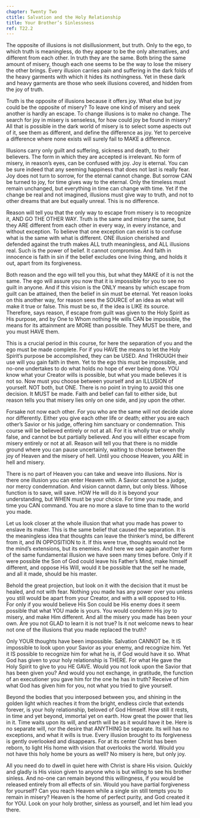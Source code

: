 ```yaml
---
chapter: Twenty Two
ctitle: Salvation and the Holy Relationship
title: Your Brother’s Sinlessness
ref: T22.2
---
```


The opposite of illusions is not disillusionment, but truth. Only to the
ego, to which truth is meaningless, do they appear to be the only
alternatives, and different from each other. In truth they are the same.
Both bring the same amount of misery, though each one seems to be the
way to lose the misery the other brings. Every illusion carries pain and
suffering in the dark folds of the heavy garments with which it hides
its nothingness. Yet in these dark and heavy garments are those who seek
illusions covered, and hidden from the joy of truth.

Truth is the opposite of illusions because it offers joy. What else but
joy could be the opposite of misery? To leave one kind of misery and
seek another is hardly an escape. To change illusions is to make
no change. The search for joy in misery is senseless, for how could joy
be found in misery? All that is possible in the dark world of misery is
to select some aspects out of it, see them as different, and define the
difference as joy. Yet to perceive a difference where none exists will
surely fail to MAKE a difference.

Illusions carry only guilt and suffering, sickness and death, to their
believers. The form in which they are accepted is irrelevant. No form of
misery, in reason’s eyes, can be confused with joy. Joy is eternal. You
can be sure indeed that any seeming happiness that does not last is
really fear. Joy does not turn to sorrow, for the eternal cannot change.
But sorrow CAN be turned to joy, for time gives way to the eternal. Only
the timeless must remain unchanged, but everything in time can change
with time. Yet if the change be real and not imagined, illusions must
give way to truth, and not to other dreams that are but equally unreal.
This is no difference.

Reason will tell you that the only way to escape from misery is to
recognize it, AND GO THE OTHER WAY. Truth is the same and misery the
same, but they ARE different from each other in every way, in every
instance, and without exception. To believe that one exception can exist
is to confuse what is the same with what is different. ONE illusion
cherished and defended against the truth makes ALL truth meaningless,
and ALL illusions real. Such is the power of belief. It cannot
compromise. And faith in innocence is faith in sin if the belief
excludes one living thing, and holds it out, apart from its forgiveness.

Both reason and the ego will tell you this, but what they MAKE of it is
not the same. The ego will assure you now that it is impossible for you
to see no guilt in anyone. And if this vision is the ONLY means by which
escape from guilt can be attained, then the belief in sin must be
eternal. Yet reason looks on this another way, for reason sees the SOURCE
of an idea as what will make it true or false. This must be so, if the
idea is LIKE its source. Therefore, says reason, if escape from guilt
was given to the Holy Spirit as His purpose, and by One to Whom nothing
He wills CAN be impossible, the means for its attainment are MORE than
possible. They MUST be there, and you must HAVE them.

This is a crucial period in this course, for here the separation of
you and the ego must be made complete. For if you HAVE the means to let
the Holy Spirit’s purpose be accomplished, they can be USED. And THROUGH
their use will you gain faith in them. Yet to the ego this must be
impossible, and no-one undertakes to do what holds no hope of ever being
done. YOU know what your Creator wills is possible, but what you made
believes it is not so. Now must you choose between yourself and an
ILLUSION of yourself. NOT both, but ONE. There is no point in trying to
avoid this one decision. It MUST be made. Faith and belief can fall to
either side, but reason tells you that misery lies only on one side, and
joy upon the other.

Forsake not now each other. For you who are the same will not decide
alone nor differently. Either you give each other life or death; either
you are each other’s Savior or his judge, offering him sanctuary or
condemnation. This course will be believed entirely or not at all. For
it is wholly true or wholly false, and cannot be but partially believed.
And you will either escape from misery entirely or not at all. Reason
will tell you that there is no middle ground where you can pause
uncertainly, waiting to choose between the joy of Heaven and the misery
of hell. Until you choose Heaven, you ARE in hell and misery.

There is no part of Heaven you can take and weave into illusions. Nor is
there one illusion you can enter Heaven with. A Savior cannot be a
judge, nor mercy condemnation. And vision cannot damn, but only bless.
Whose function is to save, will save. HOW He will do it is beyond your
understanding, but WHEN must be your choice. For time you made, and time
you CAN command. You are no more a slave to time than to the world you
made.

Let us look closer at the whole illusion that what you made has power to
enslave its maker. This is the same belief that caused the separation.
It is the meaningless idea that thoughts can leave the thinker’s mind,
be different from it, and IN OPPOSITION to it. If this were true,
thoughts would not be the mind’s extensions, but its enemies. And here
we see again another form of the same fundamental illusion we have seen
many times before. Only if it were possible the Son of God could leave
his Father’s Mind, make himself different, and oppose His Will, would it
be possible that the self he made, and all it made, should be his
master.

Behold the great projection, but look on it with the decision that it
must be healed, and not with fear. Nothing you made has any power over
you unless you still would be apart from your Creator, and with a will
opposed to His. For only if you would believe His Son could be His enemy
does it seem possible that what YOU made is yours. You would condemn His
joy to misery, and make Him different. And all the misery you made has
been your own. Are you not GLAD to learn it is not true? Is it not
welcome news to hear not one of the illusions that you made replaced the
truth?

Only YOUR thoughts have been impossible. Salvation CANNOT be. It IS
impossible to look upon your Savior as your enemy, and recognize him. Yet
it IS possible to recognize him for what he is, if God would have it so.
What God has given to your holy relationship is THERE. For what He gave
the Holy Spirit to give to you HE GAVE. Would you not look upon the
Savior that has been given you? And would you not exchange, in
gratitude, the function of an executioner you gave him for the one he
has in truth? Receive of him what God has given him for you, not what
you tried to give yourself.

Beyond the bodies that you interposed between you, and shining in the
golden light which reaches it from the bright, endless circle that
extends forever, is your holy relationship, beloved of God Himself. How
still it rests, in time and yet beyond, immortal yet on earth. How great
the power that lies in it. Time waits upon its will, and earth will be
as it would have it be. Here is no separate will, nor the desire that
ANYTHING be separate. Its will has no exceptions, and what it wills is
true. Every illusion brought to its forgiveness is gently overlooked and
disappears. For at its center Christ has been reborn, to light His home
with vision that overlooks the world. Would you not have this holy home
be yours as well? No misery is here, but only joy.

All you need do to dwell in quiet here with Christ is share His vision.
Quickly and gladly is His vision given to anyone who is but willing to
see his brother sinless. And no-one can remain beyond this willingness,
if you would be released entirely from all effects of sin. Would you
have partial forgiveness for yourself? Can you reach Heaven while a
single sin still tempts you to remain in misery? Heaven is the home of
perfect purity, and God created it for YOU. Look on your holy brother,
sinless as yourself, and let him lead you there.

